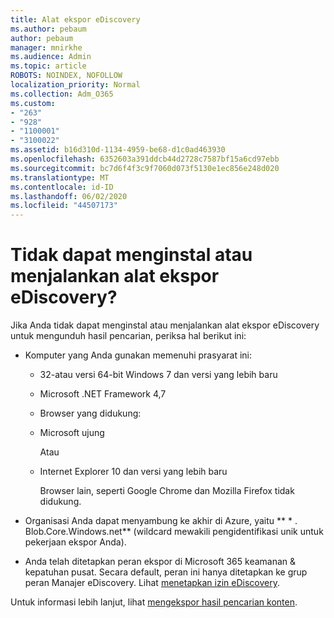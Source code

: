 ```yaml
---
title: Alat ekspor eDiscovery
ms.author: pebaum
author: pebaum
manager: mnirkhe
ms.audience: Admin
ms.topic: article
ROBOTS: NOINDEX, NOFOLLOW
localization_priority: Normal
ms.collection: Adm_O365
ms.custom:
- "263"
- "928"
- "1100001"
- "3100022"
ms.assetid: b16d310d-1134-4959-be68-d1c0ad463930
ms.openlocfilehash: 6352603a391ddcb44d2728c7587bf15a6cd97ebb
ms.sourcegitcommit: bc7d6f4f3c9f7060d073f5130e1ec856e248d020
ms.translationtype: MT
ms.contentlocale: id-ID
ms.lasthandoff: 06/02/2020
ms.locfileid: "44507173"
---
```

# <a name="cant-install-or-run-the-ediscovery-export-tool"></a>Tidak dapat menginstal atau menjalankan alat ekspor eDiscovery?

Jika Anda tidak dapat menginstal atau menjalankan alat ekspor eDiscovery untuk mengunduh hasil pencarian, periksa hal berikut ini:
  
- Komputer yang Anda gunakan memenuhi prasyarat ini:

  - 32-atau versi 64-bit Windows 7 dan versi yang lebih baru

  - Microsoft .NET Framework 4,7

  - Browser yang didukung:

  - Microsoft ujung

    Atau

  - Internet Explorer 10 dan versi yang lebih baru

    Browser lain, seperti Google Chrome dan Mozilla Firefox tidak didukung.

- Organisasi Anda dapat menyambung ke akhir di Azure, yaitu ** \* . Blob.Core.Windows.net** (wildcard mewakili pengidentifikasi unik untuk pekerjaan ekspor Anda).

- Anda telah ditetapkan peran ekspor di Microsoft 365 keamanan &amp; kepatuhan pusat. Secara default, peran ini hanya ditetapkan ke grup peran Manajer eDiscovery. Lihat [menetapkan izin eDiscovery](https://docs.microsoft.com/microsoft-365/compliance/assign-ediscovery-permissions).

Untuk informasi lebih lanjut, lihat [mengekspor hasil pencarian konten](https://docs.microsoft.com/microsoft-365/compliance/export-search-results).
  